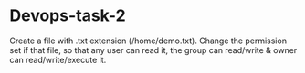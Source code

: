 # Devops-task-2

Create a file with .txt extension (/home/demo.txt). Change the permission set if that file, so that any user can read it, the group can read/write & owner can read/write/execute it.
